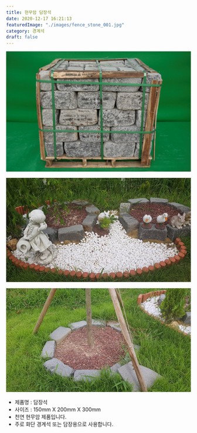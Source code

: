 ```yaml
---
title: 현무암 담장석
date: 2020-12-17 16:21:13
featuredImage: "./images/fence_stone_001.jpg"
category: 경계석
draft: false
---
```


![현무암 경계석 150T](./images/fence_stone_001.jpg)

![현무암 경계석 100T](./images/fence_stone_002.jpg)

![현무암 경계석 100T](./images/fence_stone_003.jpg)

- 제품명 : 담장석
- 사이즈 :  150mm X 200mm X 300mm
- 천연 현무암 제품입니다.
- 주로 화단 경계석 또는 담장용으로 사용합니다.